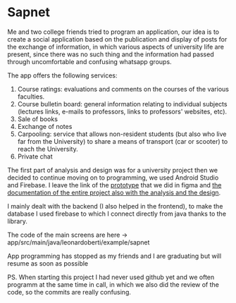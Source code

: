 # Sapnet
Me and two college friends tried to program an application, our idea is to create a social application based on the publication and display of posts for the exchange of information, in which various aspects of university life are present, since there was no such thing and the information had passed through uncomfortable and confusing whatsapp groups.

The app offers the following services:
1. Course ratings: evaluations and comments on the courses of the various faculties.
2. Course bulletin board: general information relating to individual subjects (lectures links, e-mails to professors, links to professors' websites, etc).
3. Sale of books
4. Exchange of notes
5. Carpooling: service that allows non-resident students (but also who live far from the University) to share a means of transport (car or scooter) to reach the University.
6. Private chat


The first part of analysis and design was for a university project then we decided to continue moving on to programming, we used Android Studio and Firebase.
I leave the link of the [prototype](https://www.figma.com/proto/jGUJ68G8nj34majUGd5kiw/home-page?node-id=436%3A11189&scaling=min-zoom&page-id=273%3A2496&starting-point-node-id=436%3A11189) that we did in figma and [the documentation of the entire project also with the analysis and the design](https://github.com/LeonardoBerti07/Sapnet/blob/main/Documentation.pdf).

I mainly dealt with the backend (I also helped in the frontend), to make the database I used firebase to which I connect directly from java thanks to the library.

The code of the main screens are here -> app/src/main/java/leonardoberti/example/sapnet

App programming has stopped as my friends and I are graduating but will resume as soon as possible

PS. When starting this project I had never used github yet and we often programm at the same time in call, in which we also did the review of the code, so the commits are really confusing.
